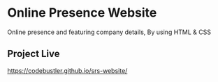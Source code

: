 # Online Presence Website
Online presence and featuring company details, By using HTML & CSS

## Project Live
https://codebustler.github.io/srs-website/
